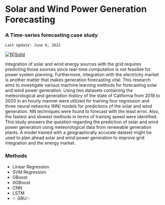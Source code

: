 # Solar and Wind Power Generation Forecasting
### A Time-series forecasting case study
`Last Update: June 8, 2022`

[![N|Solid](https://github.com/BehrouzSohrabi/Power-Generation-Prediction/blob/main/plots/monthly-generation.png?raw=true)]()

Integration of solar and wind energy sources with the grid requires predicting those sources since real-time computation is not feasible for power system planning. Furthermore, integration with the electricity market is another matter that makes generation forecasting vital. This research aims to investigate various machine learning methods for forecasting solar and wind power generation. Using two datasets containing the meteorological and generation history of the state of California from 2018 to 2020 in an hourly manner were utilized for training four regression and three neural networks (NN) models for predictions of the solar and wind generation. NN techniques were found to forecast with the least error. Also, the fastest and slowest methods in terms of training speed were identified. This study answers the question regarding the prediction of solar and wind power generation using meteorological data from renewable generation plants. A model trained with a geographically accurate dataset might be used to plan ahead solar and wind power generation to improve grid integration and the energy market.

### Methods

- Linear Regression
- SVM Regression 
- GBoost
- XGBoost
- CNN
- LSTM
- ✨ GRU✨ 
